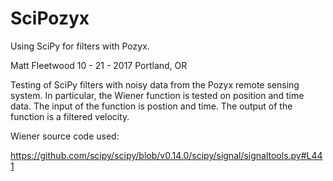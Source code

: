 # SciPozyx
Using SciPy for filters with Pozyx. 

Matt Fleetwood
10 - 21 - 2017
Portland, OR

Testing of SciPy filters with noisy data from the Pozyx remote sensing system. In particular, the Wiener function is tested on position and time data. The input of the function is postion and time. The output of the function is a filtered velocity. 

Wiener source code used:

https://github.com/scipy/scipy/blob/v0.14.0/scipy/signal/signaltools.py#L441
